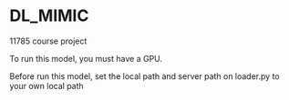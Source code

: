 # DL_MIMIC
11785 course project

To run this model, you must have a GPU.

Before run this model, set the local path and server path on loader.py to your own local path  
